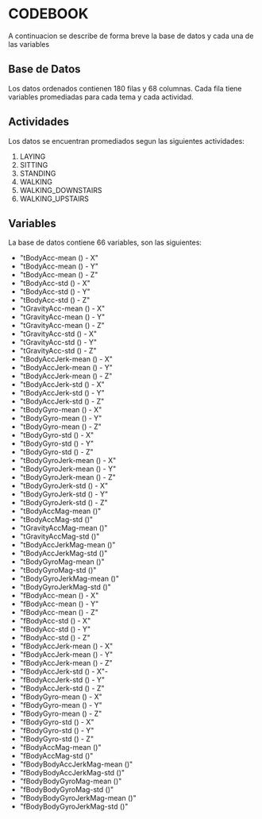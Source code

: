 # CODEBOOK

A continuacion se describe de forma breve la base de datos y cada una de las variables

## Base de Datos

Los datos ordenados contienen 180 filas y 68 columnas. Cada fila tiene variables promediadas para cada tema y cada actividad.

## Actividades 

Los datos se encuentran promediados segun las siguientes actividades:

1. LAYING
2. SITTING
3. STANDING
4. WALKING
5. WALKING_DOWNSTAIRS
6. WALKING_UPSTAIRS

## Variables

La base de datos contiene 66 variables, son las siguientes:

- "tBodyAcc-mean () - X"
- "tBodyAcc-mean () - Y"
- "tBodyAcc-mean () - Z"
- "tBodyAcc-std () - X"
- "tBodyAcc-std () - Y"
- "tBodyAcc-std () - Z"
- "tGravityAcc-mean () - X"
- "tGravityAcc-mean () - Y"
- "tGravityAcc-mean () - Z"
- "tGravityAcc-std () - X"
- "tGravityAcc-std () - Y"
- "tGravityAcc-std () - Z"
- "tBodyAccJerk-mean () - X"
- "tBodyAccJerk-mean () - Y"
- "tBodyAccJerk-mean () - Z"
- "tBodyAccJerk-std () - X"
- "tBodyAccJerk-std () - Y"
- "tBodyAccJerk-std () - Z"
- "tBodyGyro-mean () - X"
- "tBodyGyro-mean () - Y"
- "tBodyGyro-mean () - Z"
- "tBodyGyro-std () - X"
- "tBodyGyro-std () - Y"
- "tBodyGyro-std () - Z"
- "tBodyGyroJerk-mean () - X"
- "tBodyGyroJerk-mean () - Y"
- "tBodyGyroJerk-mean () - Z"
- "tBodyGyroJerk-std () - X"
- "tBodyGyroJerk-std () - Y"
- "tBodyGyroJerk-std () - Z"
- "tBodyAccMag-mean ()"
- "tBodyAccMag-std ()"
- "tGravityAccMag-mean ()"
- "tGravityAccMag-std ()"
- "tBodyAccJerkMag-mean ()"
- "tBodyAccJerkMag-std ()"
- "tBodyGyroMag-mean ()"
- "tBodyGyroMag-std ()"
- "tBodyGyroJerkMag-mean ()"
- "tBodyGyroJerkMag-std ()"
- "fBodyAcc-mean () - X"
- "fBodyAcc-mean () - Y"
- "fBodyAcc-mean () - Z"
- "fBodyAcc-std () - X"
- "fBodyAcc-std () - Y"
- "fBodyAcc-std () - Z"
- "fBodyAccJerk-mean () - X"
- "fBodyAccJerk-mean () - Y"
- "fBodyAccJerk-mean () - Z"
- "fBodyAccJerk-std () - X"-
- "fBodyAccJerk-std () - Y"
- "fBodyAccJerk-std () - Z"
- "fBodyGyro-mean () - X"
- "fBodyGyro-mean () - Y"
- "fBodyGyro-mean () - Z"
- "fBodyGyro-std () - X"
- "fBodyGyro-std () - Y"
- "fBodyGyro-std () - Z"
- "fBodyAccMag-mean ()"
- "fBodyAccMag-std ()"
- "fBodyBodyAccJerkMag-mean ()"
- "fBodyBodyAccJerkMag-std ()"
- "fBodyBodyGyroMag-mean ()"
- "fBodyBodyGyroMag-std ()"
- "fBodyBodyGyroJerkMag-mean ()"
- "fBodyBodyGyroJerkMag-std ()"
